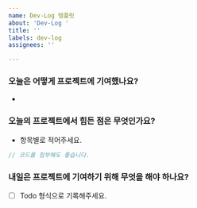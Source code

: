 ```yaml
---
name: Dev-Log 템플릿
about: 'Dev-Log '
title: ''
labels: dev-log
assignees: ''

---
```


### 오늘은 어떻게 프로젝트에 기여했나요?
- 
### 오늘의 프로젝트에서 힘든 점은 무엇인가요?
- 항목별로 적어주세요.
```js
// 코드를 첨부해도 좋습니다.
```
### 내일은 프로젝트에 기여하기 위해 무엇을 해야 하나요?
- [ ] Todo 형식으로 기록해주세요.
